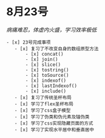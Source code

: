 # 8月23号
*病痛难忍，体虚内火盛，学习效率极低*
    
    - [x] 23号完成事项
       - [x] 复习了不改变自身的数组原型方法
           - [x] concat()
           - [x] join()
           - [x] slice()
           - [x] tostring()
           - [x] toSource()
           - [x] indexof()
           - [x] lastIndexof()
           - [x] include()
       - [x] 复习了传统圣杯布局
       - [x] 学习了flex圣杯布局
       - [x] 学习了css盒子模型
       - [x] 学习了伪类和伪元素及锚伪类
       - [x] 学习了css实现隐藏页面的方式
       - [x] 学习了实现水平居中和垂直居中
       